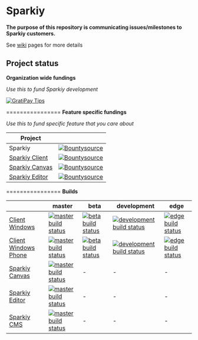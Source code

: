 # Sparkiy

**The purpose of this repository is communicating issues/milestones to Sparkiy customers.**

See [wiki](https://github.com/Sparkiy/sparkiy-docs/wiki) pages for more details

## Project status

**Organization wide fundings**

*Use this to fund Sparkiy development*

[![GratiPay Tips](https://img.shields.io/gratipay/sparkiy.svg?style=flat-square)](https://gratipay.com/sparkiy/)

================
**Feature specific fundings**

*Use this to fund specific feature that you care about*

| Project        |                  |
| -------------- | ---------------- |
| Sparkiy | [![Bountysource](https://www.bountysource.com/badge/team?team_id=54290&style=bounties_posted?style=flat-square)](https://www.bountysource.com/teams/sparkiycom/bounties?utm_source=Sparkiy&utm_medium=shield&utm_campaign=bounties_posted) |
| [Sparkiy Client](https://github.com/Sparkiy/sparkiy-client) | [![Bountysource](https://www.bountysource.com/badge/team?team_id=54298&style=bounties_posted)](https://www.bountysource.com/teams/sparkiy-client/bounties?utm_source=sparkiy-client&utm_medium=shield&utm_campaign=bounties_posted) | 
| [Sparkiy Canvas](https://github.com/Sparkiy/sparkiy-canvas) | [![Bountysource](https://www.bountysource.com/badge/team?team_id=54295&style=bounties_posted)](https://www.bountysource.com/teams/sparkiy-canvas/bounties?utm_source=sparkiy-canvas&utm_medium=shield&utm_campaign=bounties_posted) |
| [Sparkiy Editor](https://github.com/Sparkiy/sparkiy-editor) | [![Bountysource](https://www.bountysource.com/badge/team?team_id=54297&style=bounties_posted)](https://www.bountysource.com/teams/sparkiy-editor/bounties?utm_source=sparkiy-editor&utm_medium=shield&utm_campaign=bounties_posted) | 

================
**Builds**

|                | master | beta | development | edge |
| -------------- | ------ | ---- | ----------- | ---- |
| [Client Windows](https://github.com/Sparkiy/sparkiy-client) | [![master build status](https://ci.appveyor.com/api/projects/status/gvxevc5yih5oodnn/branch/master?svg=true&pendingText=pending...&passingText=OK&failingText=failed)](https://ci.appveyor.com/project/AleksandarDev/sparkiy-client/branch/master) | [![beta build status](https://ci.appveyor.com/api/projects/status/gvxevc5yih5oodnn/branch/beta?svg=true&pendingText=pending...&passingText=OK&failingText=failed)](https://ci.appveyor.com/project/AleksandarDev/sparkiy-client/branch/beta) | [![development build status](https://ci.appveyor.com/api/projects/status/gvxevc5yih5oodnn/branch/development?svg=true&pendingText=pending...&passingText=OK&failingText=failed)](https://ci.appveyor.com/project/AleksandarDev/sparkiy-client/branch/development) | [![edge build status](https://ci.appveyor.com/api/projects/status/gvxevc5yih5oodnn/branch/edge?svg=true&pendingText=pending...&passingText=OK&failingText=failed)](https://ci.appveyor.com/project/AleksandarDev/sparkiy-client/branch/edge) |
| [Client Windows Phone](https://github.com/Sparkiy/sparkiy-client) | [![master build status](https://ci.appveyor.com/api/projects/status/irxc51l1e8bs6s2x/branch/master?svg=true&pendingText=pending...&passingText=OK&failingText=failed)](https://ci.appveyor.com/project/AleksandarDev/sparkiy-client/branch/master) | [![beta build status](https://ci.appveyor.com/api/projects/status/irxc51l1e8bs6s2x/branch/beta?svg=true&pendingText=pending...&passingText=OK&failingText=failed)](https://ci.appveyor.com/project/AleksandarDev/sparkiy-client/branch/beta) | [![development build status](https://ci.appveyor.com/api/projects/status/irxc51l1e8bs6s2x/branch/development?svg=true&pendingText=pending...&passingText=OK&failingText=failed)](https://ci.appveyor.com/project/AleksandarDev/sparkiy-client/branch/development) | [![edge build status](https://ci.appveyor.com/api/projects/status/irxc51l1e8bs6s2x/branch/edge?svg=true&pendingText=pending...&passingText=OK&failingText=failed)](https://ci.appveyor.com/project/AleksandarDev/sparkiy-client/branch/edge) |
| [Sparkiy Canvas](https://github.com/Sparkiy/sparkiy-canvas) | [![master build status](https://ci.appveyor.com/api/projects/status/i2x9sa0ov2d3v500/branch/master?svg=true&pendingText=pending...&passingText=OK&failingText=failed)](https://ci.appveyor.com/project/AleksandarDev/sharpdx-toolkit-game-direct2d/branch/master) | - | - | - |
| [Sparkiy Editor](https://github.com/Sparkiy/sparkiy-editor) | [![master build status](https://ci.appveyor.com/api/projects/status/kj3inj3p2r3bo7oi/branch/master?svg=true&pendingText=pending...&passingText=OK&failingText=failed)](https://ci.appveyor.com/project/AleksandarDev/sparkiy-editor/branch/master) | - | - | - |
| [Sparkiy CMS](https://github.com/Sparkiy/sparkiycms) | [![master build status](https://ci.appveyor.com/api/projects/status/102m9sgj9i5skj9d/branch/master?svg=true&pendingText=pending...&passingText=OK&failingText=failed)](https://ci.appveyor.com/project/AleksandarDev/sparkiycms/branch/master) | - | - | - |

